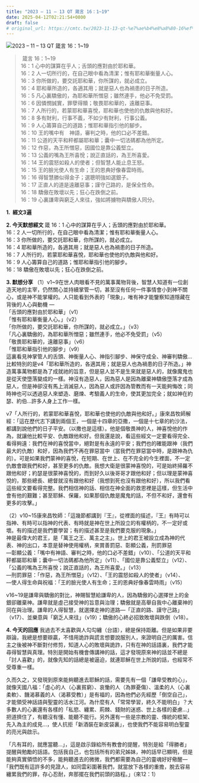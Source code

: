 ```yaml
---
title: "2023 – 11 – 13 QT 箴言 16：1~19"
date: 2025-04-12T02:21:54+0800
draft: false
# original_url: https://cmtc.tw/2023-11-13-qt-%e7%ae%b4%e8%a8%80-16%ef%bc%9a119
---
```


![2023 – 11 – 13 QT  箴言 16：1\~19](/images/qt.jpg  "2023 – 11 – 13 QT  箴言 16：1\~19")

>  箴言 16：1\~19  
> 16：1 心中的謀算在乎人；舌頭的應對由於耶和華。  
> 16：2 人一切所行的，在自己眼中看為清潔；惟有耶和華衡量人心。  
> 16：3 你所做的，要交託耶和華，你所謀的，就必成立。  
> 16：4 耶和華所造的，各適其用；就是惡人也為禍患的日子所造。  
> 16：5 凡心裏驕傲的，為耶和華所憎惡；雖然連手，他必不免受罰。  
> 16：6 因憐憫誠實，罪孽得贖；敬畏耶和華的，遠離惡事。  
> 16：7 人所行的，若蒙耶和華喜悅，耶和華也使他的仇敵與他和好。  
> 16：8 多有財利，行事不義，不如少有財利，行事公義。  
> 16：9 人心籌算自己的道路；惟耶和華指引他的腳步。  
> 16：10 王的嘴中有　神語，審判之時，他的口必不差錯。  
> 16：11 公道的天平和秤都屬耶和華；囊中一切法碼都為他所定。  
> 16：12 作惡，為王所憎惡，因國位是靠公義堅立。  
> 16：13 公義的嘴為王所喜悅；說正直話的，為王所喜愛。  
> 16：14 王的震怒如殺人的使者；但智慧人能止息王怒。  
> 16：15 王的臉光使人有生命；王的恩典好像春雲時雨。  
> 16：16 得智慧勝似得金子；選聰明強如選銀子。  
> 16：17 正直人的道是遠離惡事；謹守己路的，是保全性命。  
> 16：18 驕傲在敗壞以先；狂心在跌倒之前。  
> 16：19 心裏謙卑與窮乏人來往，強如將擄物與驕傲人同分。

**1.  經文3遍**

**2. 今天默想經文**
箴 16：1 心中的謀算在乎人；舌頭的應對由於耶和華。  
16：2 人一切所行的，在自己眼中看為清潔；惟有耶和華衡量人心。  
16：3 你所做的，要交託耶和華，你所謀的，就必成立。  
16：4 耶和華所造的，各適其用；就是惡人也為禍患的日子所造。  
16：7 人所行的，若蒙耶和華喜悅，耶和華也使他的仇敵與他和好。  
16：9 人心籌算自己的道路；惟耶和華指引他的腳步。  
16：18 驕傲在敗壞以先；狂心在跌倒之前。

**3. 默想分享**
（1）v1\~9在世人肉眼看不見的萬事萬物背後，智慧人知道有一位創造天地的主宰，仍然關心並持續掌管一切，甚至沒有任何一件事情會小到神不關心，或是神不能掌權的。人只能看到外表的「現象」，唯有神才能鑒察知道隱藏在背後的人心與動機 —  
「舌頭的應對由於耶和華」（v1）  
「惟有耶和華衡量人心。」（v2）  
「你所做的，要交託耶和華，你所謀的，就必成立。」（v3）  
「凡心裏驕傲的，為耶和華所憎惡；雖然連手，他必不免受罰」（v5）  
「敬畏耶和華的，遠離惡事」（v6）  
「惟耶和華指引他的腳步」（v9）  
這裏看見神掌管人的舌頭、神衡量人心、神指引腳步、神保守成全、神審判驕傲…比較特別的是v4「耶和華所造的，各適其用；就是惡人也為禍患的日子所造。」神造萬事萬物都是為了成就祂的旨意，但是惡人並不是生來就是惡人的，就像魔鬼也是從天使墮落變成的一樣。神沒有造惡人，因為惡人是因為離棄神驕傲墮落才成為惡人，但是神卻沒有馬上消滅惡人，因為惡人或許因為管教而有一天能夠悔改；同時神也可以透過惡人來塑造、磨煉、考驗義人的生命，使其更加完全；就如神在約瑟、約伯…許多人身上工作一樣。

v7「人所行的，若蒙耶和華喜悅，耶和華也使他的仇敵與他和好。」康來昌牧師解經：「這在歷代志下講到兩個王，一個是十四章的亞撒，一個是十七章的約沙法，都講到說他們的日子平安。（以撒也是這樣）。他是個敬畏神的人，神喜悅他的作為，就讓他比較平安、仇敵跟他和好。但我還是說，看這些經文一定要看得完全、看得夠遠：我們在神的喜悅當中，絕對是有永遠的平安；我們也的確能跟神（我們最大的仇敵）和好，因為我們不再在罪惡當中（當我們在罪惡當中時，是跟神為仇的）。可是如果我們蒙神的喜悅，在短期、在世上、在不完全的今生裡面，不一定仇敵會跟我們和好，甚至更多的仇敵。我想大衛是很蒙神喜悅的，可是始終掃羅不跟他和好；約瑟是很蒙神喜悅的，而到好久以後哥哥才跟他和好；但以理是蒙神喜悅的，那些總長、總督就沒有跟他和好（我想到死也沒有跟他和好），所以我們看這些經文要看得完整。我們相信神的話、相信在神全面的救恩裡是這樣，但生活中會有他的艱難；甚至耶穌、保羅，如果那個仇敵是魔鬼的話，不但不和好，還會有更多的攻擊。」

（2）v10\~15康來昌牧師：「這幾節都講到『王』，從裡面的描述，『王』有時可以指神、有時可以指神的代表、有時就是神在世上所設立的有權柄的，不一定好或壞。有的描述是我們要學習；有的描述甚至是我們要克服的現象。」  
神是最偉大的君王，是「萬王之王、萬主之主」。世上的君王被設立成為神的代表、神的出口，本意是替神使用權柄，來賞善罰惡、彰顯公義，刑罰罪惡  
—彰顯公義：「嘴中有神語、審判之時，他的口必不差錯」（v10）、「公道的天平和秤都屬耶和華；囊中一切法碼都為他所定」（v11）、「國位是靠公義堅立」（v12）、「公義的嘴為王所喜悅；說正直話的，為王所喜愛。」（v13）  
—刑罰罪惡：「作惡，為王所憎惡」（v12）、「王的震怒如殺人的使者」（v14）、  
—使人得生命與祝福：「王的臉光使人有生命；王的恩典好像春雲時雨」（v15）

v16\~19是謙卑與驕傲的對比，神賜智慧給謙卑的人，因為驕傲的心選擇世上的金銀卻離棄神。謙卑就是虛己接受神的旨意與治理；驕傲就是高舉自我中心離棄神的同在與治理。謙卑的人得智慧，就選擇走神的道路—「正直的路、謹守己路」（v17）、並樂意與「窮乏人來往」（v19）；驕傲的心終必招致敗壞與跌倒（v18）。

**4. 今天的回應**
我過去不太喜歡與人勾勾纏（台語），總是保持距離。但是如果非要辯論，我總是想要辯贏，不惜用詭詐與謊言想要說服別人，來證明自己的厲害。信主之後被神不斷對付修剪，知道人心的敗壞與詭詐，只有在神的話語裏，我們才能尋得智慧與真理。特別是開始有機會傳講神的話，這才發現原來神的話並不總是「討人喜歡」的，就像先知的話總是被逼迫，就連耶穌在世上所說的話，也經常不受尊重一樣。

久而久之，又發現到原來能夠聽進去耶穌的話，需要先有一個「謙卑受教的心」，就像天國八福：「虛心的人（心裏貧窮）、哀慟的人（為罪憂傷）、溫柔的人（心裏柔軟）、饑渴慕義的人（渴慕受教）」是有福的，因為他們必先經歷「倒空自己」，才能領受神話語與聖靈的活水江河。為什麼有人「常常學習，終久不能明白」？大多數人的心裏還有各樣的「私慾、纏累、荊棘、錢財的迷惑、世上各樣的憂慮…」把道擠住了，有聽沒有懂、能聽不能行。另外還有一些是宗教的靈、傳統的框架、先入為主的成見…，使人抗拒「新酒裝在新皮袋裏」，也使我們不能容易明白聖靈的亮光與啟示。

「凡有耳的，就應當聽…」，這是啟示錄給所有教會的提醒，特別是給「得勝者」提醒與勉勵的話語。包括我自己，也包括所有的弟兄姊妹，神的話早已顯明，但是能夠真實領悟的不多，能夠聽進去的微微，我們都需要為自己的靈魂好好儆醒—｢我們既有這許多的見證人，如同雲彩圍著我們，就當放下各樣的重擔，脫去容易纏累我們的罪，存心忍耐，奔那擺在我們前頭的路程。｣（來12：1）
